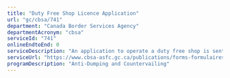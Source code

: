 ```yaml
---
title: "Duty Free Shop Licence Application"
url: "gc/cbsa/741"
department: "Canada Border Services Agency"
departmentAcronym: "cbsa"
serviceId: "741"
onlineEndtoEnd: 0
serviceDescription: "An application to operate a duty free shop is sent to the CBSA and the CBSA must ensure that the applicant meets the requirements as stated under the Duty Free Shop Regulations. If all regulatory requirements are satisfied,  the CBSA will issue a licence to operate a duty free shop."
serviceUrl: "https://www.cbsa-asfc.gc.ca/publications/forms-formulaires/bsf664-eng.html"
programDescription: "Anti-Dumping and Countervailing"
---
```

